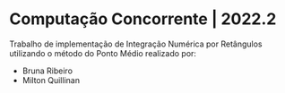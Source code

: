 # Computação Concorrente | 2022.2

Trabalho de implementação de Integração Numérica por Retângulos utilizando o método do Ponto Médio realizado por:

- Bruna Ribeiro
- Milton Quillinan
